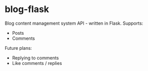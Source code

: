 # blog-flask
Blog content management system API - written in Flask. 
Supports:
- Posts
- Comments


Future plans:
- Replying to comments 
- Like comments / replies
